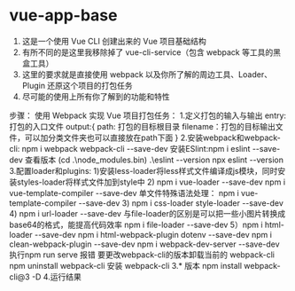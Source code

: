 # vue-app-base

1. 这是一个使用 Vue CLI 创建出来的 Vue 项目基础结构
2. 有所不同的是这里我移除掉了 vue-cli-service（包含 webpack 等工具的黑盒工具）
3. 这里的要求就是直接使用 webpack 以及你所了解的周边工具、Loader、Plugin 还原这个项目的打包任务
4. 尽可能的使用上所有你了解到的功能和特性



步骤：
        使用 Webpack 实现 Vue 项目打包任务：
1.定义打包的输入与输出
    entry:打包的入口文件
	output:{
		path: 打包的目标根目录
		filename：打包的目标输出文件，可以加分类文件夹也可以直接放在path下面
	}
2.安装webpack和webpack-cli:  npm i webpack webpack-cli --save-dev
  安装ESlint:npm i eslint --save-dev  查看版本 (cd .\node_modules\.bin\) .\eslint --version  npx eslint --version
3.配置loader和plugins:
	1)安装less-loader将less样式文件编译成js模块，同时安装styles-loader将样式文件加到style中
	2)
	  npm i vue-loader --save-dev
	  npm i vue-template-compiler --save-dev
	  单文件特殊语法处理： npm i vue-template-compiler --save-dev
	3) npm i css-loader style-loader --save-dev
	4) npm i url-loader --save-dev  与file-loader的区别是可以把一些小图片转换成base64的格式，能提高代码效率
	   npm i file-loader --save-dev
	5）npm i html-loader  --save-dev 
	   npm i html-webpack-plugin dotenv --save-dev
	   npm i clean-webpack-plugin  --save-dev
	   npm i webpack-dev-server --save-dev   
			执行npm run serve 报错 要更改webpack-cli的版本卸载当前的 webpack-cli npm uninstall webpack-cli
								   安装 webpack-cli 3.* 版本 npm install webpack-cli@3 -D
  4.运行结果